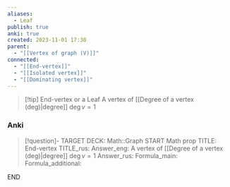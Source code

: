 ```yaml
---
aliases:
  - Leaf
publish: true
anki: true
created: 2023-11-01 17:30
parent:
  - "[[Vertex of graph (V)]]"
connected:
  - "[[End-vertex]]"
  - "[[Isolated vertex]]"
  - "[[Dominating vertex]]"
---
```


> [!tip] End-vertex or a Leaf
> A vertex of [[Degree of a vertex (deg)|degree]] $\deg v = 1$

### Anki
> [!question]-
TARGET DECK: Math::Graph
START
Math prop
TITLE: End-vertex
TITLE_rus: 
Answer_eng: A vertex of [[Degree of a vertex (deg)|degree]] $\deg v = 1$
Answer_rus: 
Formula_main: 
Formula_additional:
<!--ID: 1699131882675-->
END












